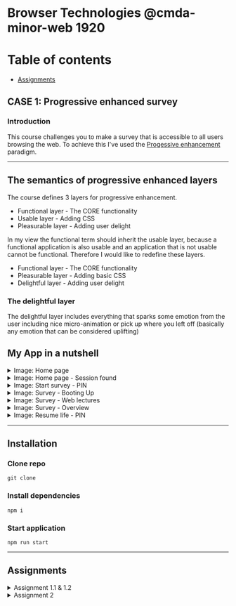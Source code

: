 # Browser Technologies @cmda-minor-web 1920

# Table of contents
* [Assignments](#Assignments)

## CASE 1: Progressive enhanced survey
### Introduction
This course challenges you to make a survey that is accessible to all users browsing the web. To achieve this I've used the [Progessive enhancement](https://alistapart.com/article/understandingprogressiveenhancement/) paradigm.

------

## The semantics of progressive enhanced layers
The course defines 3 layers for progressive enhancement.

* Functional layer - The CORE functionality
* Usable layer - Adding CSS
* Pleasurable layer - Adding user delight

In my view the functional term should inherit the usable layer, because a functional application is also usable and an application that is not usable cannot be functional. Therefore I would like to redefine these layers.

* Functional layer - The CORE functionality
* Pleasurable layer - Adding basic CSS
* Delightful layer - Adding user delight

### The delightful layer
The delightful layer includes everything that sparks some emotion from the user including nice micro-animation or pick up where you left off (basically any emotion that can be considered uplifting)


## My App in a nutshell
<details>
  <summary>Image: Home page</summary>
  
  ![Bitmap](https://user-images.githubusercontent.com/33430653/78004702-bfb79b80-733a-11ea-8b72-a6217bd42695.png)
</details>

<details>
  <summary>Image: Home page - Session found</summary>
  
  ![Bitmap2](https://user-images.githubusercontent.com/33430653/78004701-bf1f0500-733a-11ea-921a-9c259889dd92.png)
</details>

<details>
  <summary>Image: Start survey - PIN</summary>
  
  ![Bitmap3](https://user-images.githubusercontent.com/33430653/78004699-be866e80-733a-11ea-80b6-d8bfcef925d5.png)
</details>

<details>
  <summary>Image: Survey - Booting Up</summary>
  
  ![Bitmap4](https://user-images.githubusercontent.com/33430653/78004698-bdedd800-733a-11ea-89e3-8ef1acec0d1f.png)
</details>

<details>
  <summary>Image: Survey - Web lectures</summary>
  
  ![Bitmap5](https://user-images.githubusercontent.com/33430653/78004695-bd554180-733a-11ea-8bc1-f05e964ae72b.png)
</details>

<details>
  <summary>Image: Survey - Overview</summary>
  
  ![Bitmap6](https://user-images.githubusercontent.com/33430653/78004689-bcbcab00-733a-11ea-8ec2-6bafe71a8768.png)
</details>

<details>
  <summary>Image: Resume life - PIN</summary>
  
  ![Bitmap7](https://user-images.githubusercontent.com/33430653/78004682-ba5a5100-733a-11ea-9451-ebc401fbfd6e.png)
</details>


------

## Installation
### Clone repo
`git clone `

### Install dependencies
`npm i`

### Start application
`npm run start`

------

<a name="Assignments"></a>
## Assignments

<details>
<summary>Assignment 1.1 & 1.2</summary>

### [Understanding progressive enhancement](https://alistapart.com/article/understandingprogressiveenhancement/) summarised

#### `The graceful degradation` VS `The progressive enhancement` perspective
Graceful degradation (GD) focusen on creating websites for the newest browsers. Applications work great on these browsers, but GD accepts compromises on older browsers, aiming for only a passible user experience. Browsers incompatibility is only `patched` in the last quarter of the development cycle (if not after release).

Progessive enhancement (PE) focuses on the content, not the browser. Websites should be functional from their `core`, the content, and should be enhanced through firstly CSS for stylistic purposes, and lastly javascript to create a rich user experience. PE creates a layered user experience with built-in fallbacks if things doesn't go as planned.

------

### Breaking other websites
The first part of the assgnment was to try to break other websites first and see how they could be improved. I've tested both 'big' websites as websites from local businesses around me.

#### Tested Features
##### Disable colors and enable colorblind mode
How to: there are several browser plugins you can install to simulate color blindness.

Results: 
* Most websites handle contrast very well.
* Visited buttons can often not be distinguish.
* Charts that only use color coding to distuinguish values cannot be read by color blind people.
* Switching colors off or users that have a monochromacy color blindless type make sites that use/prefer dark mode makes sites that contains lots of images look very dark.

Fixes:
* Add a 'visited' title or a checkmark for visited links.
* Use labels or titles for color coded charts.
* Use dark mode as a slider that lightens / darkens the back- and foreground colors (images too if needed).

##### Disable local storage and cookies
How to: cookies and local storage cannot be disabled indivually. This makes it more challenging to identify the issue. Checking the error messages in the console might help you to identify the issue. To disable both cookies and local storage in chrome, enter the following value in the url bar: chrome://settings/content/cookies?search=site+set and disable `Allow sites to save and read cookie data (recommended)`. Don't forget to enable the feature after testing.

Results:
* Webshops always use cookies to make the cart items persists through the website. Disabling cookies make it impossible to order anything.
![Zalando](https://user-images.githubusercontent.com/33430653/76712773-d693a680-671b-11ea-8484-86910886749d.png)
Zalando will make the add to cart button red when clicking on it. No explanation about what happened and how to fix it is provided to the user.

------

* Twitch.tv keeps showing a loading indicator. The page will actually never load. This is because the site depends on local storage. Looking at the console helped me to identify this issue.
![Twitch](https://user-images.githubusercontent.com/33430653/76712777-da272d80-671b-11ea-8828-939bc4b1c392.png)
Twitch will never stop loading its local storage dependant content.

Fixes:
* Creata a fallback that checks if a cookie can be set. If not, it will not be possible to order multiple items, so the user will be kindly asked to either buy one item at a time or enable cookies.
* Twitch.tv shouldn't depend on local storage. It should check if local storage can be set or get. If not, it should find another way to make their website function as intended. 

------

### Breaking OBA
#### Features
- [X] Disable images
- [ ] Disable mouse/trackpad
- [X] Disable custom fonts
- [ ] Disable JS
- [X] Disable colors / enable color blind mode
- [ ] Disable local storage / cookies
- [ ] Enable internet throttling

##### Failures
| Feauture | Result | Fix
| -------- | ------ | -----
|`Disable images`| All images use their fallback image. Book summaries can still be viewed. | It makes more sense to either only show the book summary or show the book summary on the front and the fallback image on the back to still indicate a image should be there.

| Feauture | Result | Fix
| -------- | ------ | -----
|`Disable mouse/trackpad` | Can't tab through carousel. | Create a stronger semantic HTML structure. If necessary use `tab-index` to define an index explicitly.

| Feauture | Result | Fix
| -------- | ------ | -----
| `Disable local storage / cookies` | Local storage is necessary for saving the book choices. | Use a query string to pass values via routing if local storage is disabled.

| Feauture | Result | Fix
| -------- | ------ | -----
| `Enable internet throttling` | Site does work when throttled but takes a long time to load without giving feedback to the user | Give feedback a message that content loads slower than usual.

------

### Devices
#### Macbook Pro (2017, macOS Catalina 10.15)
##### Chrome version Chrome 80
Works as intended

##### Firefox version
Works as intended

##### Safari version 13.1
* Backface-visibility bug. Card text is visible on front
* Minor positioning issues

Possible fix: 
* Add support queries to create a fallback for transform properties.

#### Microsoft surface (Windows RT 8.1)
##### Internet explorer version 11.0
Broke everything

* No browser support for css variables
* No browser support for rotate transforms
* No browser support for fetch
* No browser support for imports

Possible fix: 
* Use a build tool to compile css variables to normal css values. A build tool can also minify javascript into a single file which will fix javascript form working on IE11, because it won't support imports. 
* Fetch can be replaced with its older brother XmlHttpRequest which is supported on all browsers, both old and new.
* Add support queries to create a fallback for transform properties.

#### iPhone 8 (iOS 13.4)
##### Safari iOS version 13.1, Firefox version 23.0 iOS, Chrome version 80 iOS
* Horizontal scrollbar
* Scaling issue
* No event to flip card
* Card position issue

Possible fix: 
* Add `<meta name="viewport" content="width=device-width, initial-scale=1">` to make the page scale on mobile devices.
* Add media queries to make the page scrollable horizontically.
* Add `:focus` on all properties that have a `:hover` psuedoclass.
* Add support queries to create a fallback for transform properties.

------

### Screen reader
I've used macOS's built-in voice assistent to narrate my OBA App. The page order was narrated coorectly, however there were some unforseen problems:

* You can't distinguish books from eachother. Each book sounds like the summary from the previous book.
* When the book summaries are longer than average the screenreader hasn't got enough time to narrate all books and the 'Done' button will never be narrated.
* The screenreader will narrate books that you've already eaten.

Fixes:
* Books should be numbered.
* Make the time interval dynamic. Times between new book selections should vary.
* Books should be removed from the DOM when eaten.

</details>

<details>
<summary>Assignment 2</summary>
  
### Use Case
I will build a progressive enhanced survey that 'remembers' your answers when you return to the page.

### Wireflow
<img width="750" alt="f79cfc3cf42a0365edf40fe83aecb897" src="https://user-images.githubusercontent.com/33430653/76962825-39ee2600-6920-11ea-9637-da659c125273.png">

#### Return PIN
The return PIN is a identifier to store form progression.

##### No storage
The START page checks whether the user has local storage enables and JS enabled or not. I so it looks for a return pin. The user can provide this is 3 different ways.

##### Automatic return PIN
If the user has a return pin in his local storage, it will automatically display the START - storage screen. Here the user can either continue with his previous session or start a new one.

##### Manual return PIN
If the app can't find a return pin in the local storage or either local storage is disabled, the user can still return to his previous session by filling it in the text input or adding it to the url.

#### Functional
The app uses a progressive disclosed form with pagination. Fetching and sending user progression is handled server-side. This means the CORE functionality will always work.

#### Usable
##### HTML
The app uses basic validation using HTML attributes.

##### CSS
The app uses CSS to style the form in a way the user expects. 

#### Pleasurable
##### JS
###### Automatic return PIN
JS stores the return PIN automatically in local storage when the window / browser is closed. On return it passes the return pin to the server to render the correct page and fill in all the field from the previous session.

The progression bar on the bottom of the screen is multidemensional. Page progression is indicated via the number of filled circles. The disclosed form progression is indicated via the amount the circle is filled (from bottom to top)

</details>



